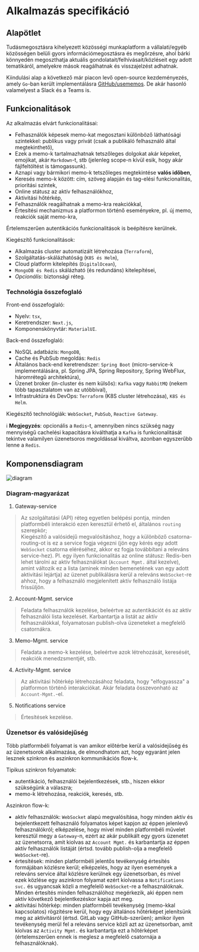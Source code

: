 # Alkalmazás specifikáció

## Alapötlet

Tudásmegosztásra kihelyezett közösségi munkaplatform a vállalati/egyéb közösségen belüli gyors információmegosztásra és megőrzésre, ahol bárki könnyedén megoszthatja aktuális gondolatait/felhívásait/közléseit egy adott tematikáról, amelyekre mások reagálhatnak és visszajelzést adhatnak.

Kiindulási alap a következő már piacon levő open-source kezdeményezés, amely `Go`-ban került implementálásra [GitHub/usememos](https://github.com/usememos/memos). De akár hasonló valamelyest a Slack és a Teams is.

## Funkcionalitások

Az alkalmazás elvárt funkcionalitásai:

- Felhasználók képesek memo-kat megosztani különböző láthatósági szintekkel: publikus vagy privát (csak a publikáló felhasználó által megtekinthető),
- Ezek a memo-k tartalmazhatnak tetszőleges dolgokat akár képeket, emojikat, akár `Markdown`-t, stb (jelenleg scope-n kívül esik, hogy akár fájlfeltöltést is támogassunk).
- Aznapi vagy bármikori memo-k tetszőleges megtekintése **valós időben**,
- Keresés memo-k között: cím, szöveg alapján és tag-elési funkcionalitás, prioritási szintek,
- Online státusz az aktív felhasználókhoz,
- Aktivitási hőtérkép,
- Felhasználók reagálhatnak a memo-kra reakciókkal,
- Értesítési mechanizmus a platformon történő eseményekre, pl. új memo, reakciók saját memo-kra, 

Értelemszerűen autentikációs funkcionalitások is beépítésre kerülnek.

Kiegészítő funkcionalitások:

- Alkalmazás cluster automatizált létrehozása (`Terraform`),
- Szolgáltatás-skálázhatóság (`K8S és Helm`),
- Cloud platform kitelepítés (`DigitalOcean`),
- `MongoDB és Redis` skálázható (és redundáns) kitelepítései,
- *Opcionális*: biztonsági réteg.

### Technológia összefoglaló

Front-end összefoglaló:

- Nyelv: `tsx`,
- Keretrendszer: `Next.js`,
- Komponenskönyvtár: `MaterialUI`.

Back-end összefoglaló:

- NoSQL adatbázis: `MongoDB`,
- Cache és PubSub megoldás: `Redis`
- Általános back-end keretrendszer: `Spring Boot` (micro-service-k implementálására, pl. Spring JPA, Spring Repository, Spring WebFlux, háromrétegű architektúra),
- Üzenet broker (in-cluster és nem külsős): `Kafka` vagy `RabbitMQ` (nekem több tapasztalatom van az utóbbival),
- Infrastruktúra és DevOps: `Terraform` (K8S cluster létrehozása), `K8S és Helm`.

Kiegészítő technológiák: `WebSocket`, `PubSub`, `Reactive Gateway`.

ℹ️ **Megjegyzés**: opcionális a `Redis`-t, amennyiben nincs szükség nagy mennyiségű cachelési kapacitásra kiválthatja a `Kafka` is funkcionalitását tekintve valamilyen üzenetsoros megoldással kiváltva, azonban egyszerűbb lenne a `Redis`.

## Komponensdiagram

![diagram](uploads/58b9ca25d7ddc0f548a85c075349796f/diagram.png)

### Diagram-magyarázat

1. Gateway-service

> Az szolgáltatási (API) réteg egyetlen belépési pontja, minden platformbéli interakció ezen keresztül érhető el, általános `routing` szerepkör;  
> Kiegészítő a valósidejű megvalósításhoz, hogy a különböző csatorna-routing-ot is ez a service fogja végezni (jön egy kérés egy adott `WebSocket` csatorna eléréséhez, akkor ez fogja továbbítani a releváns service-hez). Pl. egy ilyen funkcionalitás az online státusz: Redis-ben lehet tárolni az aktív felhasználókat (`Account Mgmt.` által kezelve), amint változik ez a lista (aminek minden bemenetének van egy adott aktivitási lejártja) az üzenet publikálásra kerül a releváns `WebSocket`-re ahhoz, hogy a felhasználó megjelenített aktív felhasználó listája frissüljön.

2. Account-Mgmt. service

> Feladata felhasználók kezelése, beleértve az autentikációt és az aktív felhasználói lista kezelését.
> Karbantartja a listát az aktív felhasználókkal, folyamatosan publish-olva üzeneteket a megfelelő csatornákra.

3. Memo-Mgmt. service

> Feladata a memo-k kezelése, beleértve azok létrehozását, keresését, reakciók menedzsmentjét, stb.

4. Activity-Mgmt. service

> Az aktivitási hőtérkép létrehozásához feladata, hogy "elfogyassza" a platformon történő interakciókat.
> Akár feladata összevonható az `Account-Mgmt.`-el.

5. Notifications service

> Értesítések kezelése.

### Üzenetsor és valósidejűség

Több platformbéli folyamat is van amikor előtérbe kerül a valósidejűség és az üzenetsorok alkalmazása, de elmondhatom azt, hogy egyaránt jelen lesznek szinkron és aszinkron kommunikációs flow-k.

Tipikus szinkron folyamatok:

- autentikáció, felhasználói bejelentkezések, stb., hiszen ekkor szükségünk a válaszra;
- memo-k létrehozása, reakciók, keresés, stb.

Aszinkron flow-k:

- aktív felhasználók: `WebSocket` alapú megvalósítása, hogy minden aktív és bejelentkezett felhasználó folyamatos képet kapjon az éppen jelenlevő felhasználókról; elképzelése, hogy mivel minden platformbéli művelet keresztül megy a `Gateway`-n, ezért az akár publikált egy gyors üzenetet az üzenetsorra, amit kiolvas az `Account Mgmt.` és karbantartja az éppen aktív felhasználók listáját (értsd. tovább publish-olja a megfelelő `WebSocket`-re).
- értesítések: minden platformbéli jelentős tevékenység értesítés formájában közlésre kerül; elképzelés, hogy az ilyen események a releváns service által közlésre kerülnek egy üzenetsorban, és mivel ezek közlése egy aszinkron folyamat ezért kiolvassa a `Notifications svc.` és ugyancsak közli a megfelelő `WebSocket`-re a felhasználóknak. Minden értesítés minden felhasználóhoz megérkezik, aki éppen nem aktív következő bejelentkezéskor kapja azt meg.
- aktivitási hőtérkép: minden platformbéli tevékenység (memo-kkal kapcsolatos) rögzítésre kerül, hogy egy általános hőtérképet jelenítsünk meg az aktivitásról (értsd. GitLab vagy GitHub-szerűen); amikor ilyen tevékenység merül fel a releváns service közli azt az üzenetsorban, amit kiolvas az `Activity Mgmt.` és karbantartja ezt a hőtérképet (értelemszerűen ennek is meglesz a megfelelő csatornája a felhasználóknak).